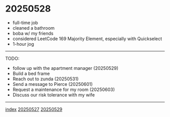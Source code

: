 <head><meta name="viewport" content="width=device-width, initial-scale=1.0, user-scalable=yes" /><meta charset="UTF-8"></head>

# 20250528

- full-time job
- cleaned a bathroom
- boba w/ my friends
- considered LeetCode 169 Majority Element, especially with Quickselect
- 1-hour jog

---

TODO:

- follow up with the apartment manager (20250529)
- Build a bed frame
- Reach out to zunda (20250531)
- Send a message to Pierce (20250601)
- Request a maintenance for my room (20250603)
- Discuss our risk tolerance with my wife

---

[index](../../index.html)
[20250527](20250527.html)
[20250529](20250529.html)
